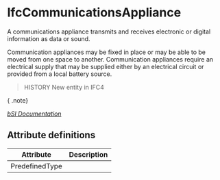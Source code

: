 IfcCommunicationsAppliance
==========================
A communications appliance transmits and receives electronic or digital
information as data or sound.  
  
Communication appliances may be fixed in place or may be able to be moved from
one space to another. Communication appliances require an electrical supply
that may be supplied either by an electrical circuit or provided from a local
battery source.  
  
> HISTORY  New entity in IFC4  
  
{ .note}  
>  
[ _bSI
Documentation_](https://standards.buildingsmart.org/IFC/DEV/IFC4_2/FINAL/HTML/schema/ifcelectricaldomain/lexical/ifccommunicationsappliance.htm)


Attribute definitions
---------------------
| Attribute      | Description   |
|----------------|---------------|
| PredefinedType |               |

